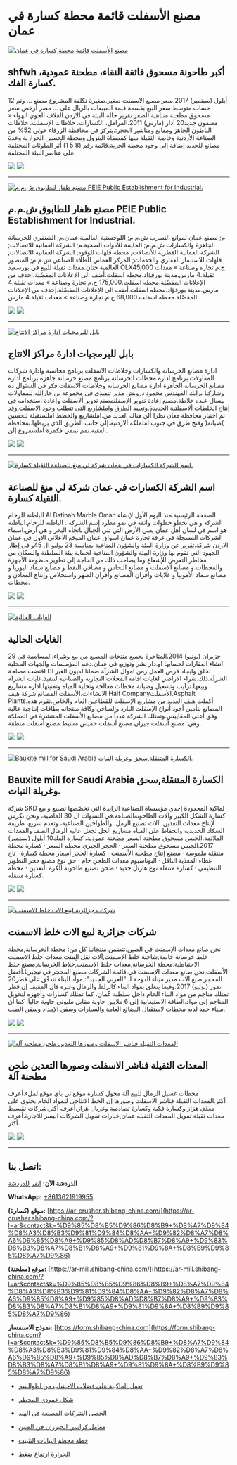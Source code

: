 # مصنع الأسفلت قائمة محطة كسارة في عمان

<a href="https://swt.shibang-china.com/?l=ar&img&k=%D9%85%D8%B5%D9%86%D8%B9+%D8%A7%D9%84%D8%A3%D8%B3%D9%81%D9%84%D8%AA+%D9%82%D8%A7%D8%A6%D9%85%D8%A9+%D9%85%D8%AD%D8%B7%D8%A9+%D9%83%D8%B3%D8%A7%D8%B1%D8%A9+%D9%81%D9%8A+%D8%B9%D9%85%D8%A7%D9%86" target="_blank">![مصنع الأسفلت قائمة محطة كسارة في عمان](http://static.shibang-china.com/all-800x300/1257.jpg)</a>

## shfwh أكبر طاحونة مسحوق فائقة النقاء، مطحنة عمودية، كسارة الفك.
12 أيلول (سبتمبر) 2017.سعر مصنع الاسمنت صغير.صغيرة تكلفة المشروع مصنع … وتم حساب متوسط سعر البيع بقسمة قيمة المبيعات بالريال على … مصر أرخص سعر مسحوق مطحنة متناهية الصغر.تقرير حالة البيئة في الاردن.الغلاف الجوي الهواء « مضمون جديد20 آذار (مارس) 2011.المرامل، الكسارات، خلاطات الإسفلت، خلاطات الباطون الجاهز ومقالع ومناشير الحجر:.يتركز في محافظة الزرقاء حولي 52% من الصناعة الأردنية وخاصة الثقيلة منها كمصفاة البترول ومحطة الحسين الحرارية وعدة مصانع للحديد إضافة إلى وجود محطة الخربة.قائمة رقم (8 5 1) أثر الملوثات المختلفة على عناصر البيئة المختلفة.


<a href="https://whatsapp.shibangsoft.com/WhatsApp.php" target="_blank" title="WhatsApp">![](http://static.shibang-china.com/icon/whatsapp.png)</a> <a href="https://swt.shibang-china.com/?l=ar&icon&k=%D9%85%D8%B5%D9%86%D8%B9+%D8%A7%D9%84%D8%A3%D8%B3%D9%81%D9%84%D8%AA+%D9%82%D8%A7%D8%A6%D9%85%D8%A9+%D9%85%D8%AD%D8%B7%D8%A9+%D9%83%D8%B3%D8%A7%D8%B1%D8%A9+%D9%81%D9%8A+%D8%B9%D9%85%D8%A7%D9%86" target="_blank">![](http://static.shibang-china.com/icon/chat-ar.png)</a>

---

<a href="https://swt.shibang-china.com/?l=ar&img&k=%D9%85%D8%B5%D9%86%D8%B9+%D8%A7%D9%84%D8%A3%D8%B3%D9%81%D9%84%D8%AA+%D9%82%D8%A7%D8%A6%D9%85%D8%A9+%D9%85%D8%AD%D8%B7%D8%A9+%D9%83%D8%B3%D8%A7%D8%B1%D8%A9+%D9%81%D9%8A+%D8%B9%D9%85%D8%A7%D9%86" target="_blank">![مصنع ظفار للطابوق ش.م.م PEIE Public Establishment for Industrial.](http://static.shibang-china.com/all-800x300/90.jpg)</a>

## مصنع ظفار للطابوق ش.م.م PEIE Public Establishment for Industrial.
م; مصنع عمان لموانع التسرب ش.م.م; اللوجستية العالمية عمان.م; الشنفري للخرسانة الجاهزة والكسارات ش.م.م; الحايمة للأدوات الصحية.م; الشركة العمانية للاتصالات; الشركة العمانية القطرية للأتصالات; محطة قلهات للوقود; الشركة العمانية للاتصالات; قلهات للاستثمار العقاري والخدمات; المركز العماني للطلاء الصناعي ش.م.م; المنصور العالمية جنان.معدات ثقيلة للبيع في بورسعيد OLX45,000 ج.م.تجارة وصناعة » معدات ثقيلة.4 مارس.مدينة بورفؤاد.محطه اسفلت.أضف الى الإعلانات المفضّلة.إحذف من الإعلانات المفضّلة.محطه اسفلت.175,000 ج.م.تجارة وصناعة » معدات ثقيلة.4 مارس.مدينة بورفؤاد.محطه اسفلت.أضف الى الإعلانات المفضّلة.إحذف من الإعلانات المفضّلة.محطه اسفلت.68,000 ج.م.تجارة وصناعة » معدات ثقيلة.4 مارس.


<a href="https://whatsapp.shibangsoft.com/WhatsApp.php" target="_blank" title="WhatsApp">![](http://static.shibang-china.com/icon/whatsapp.png)</a> <a href="https://swt.shibang-china.com/?l=ar&icon&k=%D9%85%D8%B5%D9%86%D8%B9+%D8%A7%D9%84%D8%A3%D8%B3%D9%81%D9%84%D8%AA+%D9%82%D8%A7%D8%A6%D9%85%D8%A9+%D9%85%D8%AD%D8%B7%D8%A9+%D9%83%D8%B3%D8%A7%D8%B1%D8%A9+%D9%81%D9%8A+%D8%B9%D9%85%D8%A7%D9%86" target="_blank">![](http://static.shibang-china.com/icon/chat-ar.png)</a>

---

<a href="https://swt.shibang-china.com/?l=ar&img&k=%D9%85%D8%B5%D9%86%D8%B9+%D8%A7%D9%84%D8%A3%D8%B3%D9%81%D9%84%D8%AA+%D9%82%D8%A7%D8%A6%D9%85%D8%A9+%D9%85%D8%AD%D8%B7%D8%A9+%D9%83%D8%B3%D8%A7%D8%B1%D8%A9+%D9%81%D9%8A+%D8%B9%D9%85%D8%A7%D9%86" target="_blank">![بابل للبرمجيات ادارة مراكز الانتاج](http://static.shibang-china.com/all-800x300/1210.jpg)</a>

## بابل للبرمجيات ادارة مراكز الانتاج
ادارة مصانع الخرسانة والكسارات وخلاطات الاسفلت.برنامج محاسبة وادارة شركات المقاولات.برنامج ادارة محطات الخرسانة.برنامج مصنع خرسانة جاهزة.برنامج ادارة مصانع الخرسانة الجاهزة ادارة مصانع الخرسانة وخلاطات الاسفلت.فكر فى السئوال ده وشاركنا برايك.المهندس محمود درويش مدير تنفيذي فى مجموعة بن جارالله للمقاولات بيسال عنده خلاطة.مصنع إعادة تدوير الإسفلتمصنع تدوير ألاسفلت وإعادة استخدامه في إنتاج الخلطات ألاسفلتية الجديدة.وتعبيد الطرق واملشاريع التي تتطلب وجود الاسفلت,وقد تم اختيار محافظة معان نظرا ألن هناك العديد من.املشاريع والخطط املستقبلة لتحسين )صيانة( وفتح طرق في جنوب اململكة ألاردنية.إلى جانب الطريق الذي يربطها.بمحافظة العقبة.تمم تبنمي فكمرة املشمروع إلن.


<a href="https://whatsapp.shibangsoft.com/WhatsApp.php" target="_blank" title="WhatsApp">![](http://static.shibang-china.com/icon/whatsapp.png)</a> <a href="https://swt.shibang-china.com/?l=ar&icon&k=%D9%85%D8%B5%D9%86%D8%B9+%D8%A7%D9%84%D8%A3%D8%B3%D9%81%D9%84%D8%AA+%D9%82%D8%A7%D8%A6%D9%85%D8%A9+%D9%85%D8%AD%D8%B7%D8%A9+%D9%83%D8%B3%D8%A7%D8%B1%D8%A9+%D9%81%D9%8A+%D8%B9%D9%85%D8%A7%D9%86" target="_blank">![](http://static.shibang-china.com/icon/chat-ar.png)</a>

---

<a href="https://swt.shibang-china.com/?l=ar&img&k=%D9%85%D8%B5%D9%86%D8%B9+%D8%A7%D9%84%D8%A3%D8%B3%D9%81%D9%84%D8%AA+%D9%82%D8%A7%D8%A6%D9%85%D8%A9+%D9%85%D8%AD%D8%B7%D8%A9+%D9%83%D8%B3%D8%A7%D8%B1%D8%A9+%D9%81%D9%8A+%D8%B9%D9%85%D8%A7%D9%86" target="_blank">![اسم الشركة الكسارات في عمان شركة لي منغ للصناعة الثقيلة كسارة.](http://static.shibang-china.com/all-800x300/686.jpg)</a>

## اسم الشركة الكسارات في عمان شركة لي منغ للصناعة الثقيلة كسارة.
الباطنة للرخام Al Batinah Marble Oman الصفحة الرئيسية.منذ اليوم الأول لإنشاء الشركة و هي تخطو خطوات واثقة في نمو مطرد إسم الشركة : الباطنة للرخام.الباطنة هو اسم في لسان أهل عمان يعني الأرض التي تلي الجبال باتجاه البحر و هي أرض.اسماء الشركات المسجلة في غرفة تجارة عمان.اسواق عمان الموقع الاعلاني الاول في عمان الاردن شركة.تقرير عن وزارة البيئة والشؤون المناخية بمناسبة 23 يوليو ال 45و في إطار الجهود التي تقوم بها وزارة البيئة والشؤون المناخية لحماية بيئة السلطنة والسكان من مخاطر التعرض للإشعاع وما يصاحب ذلك من الحاجة إلى تطوير منظومة الأجهزة والمحطات.و مصانع الإسفلت و مصانع النحاس و مصافي النفط و مصانع سماد اليوريا و مصانع سماد الأمونيا و غلايات وأفران المصانع وأفران الصهر واستخلاص وإنتاج المعادن و محطات.


<a href="https://whatsapp.shibangsoft.com/WhatsApp.php" target="_blank" title="WhatsApp">![](http://static.shibang-china.com/icon/whatsapp.png)</a> <a href="https://swt.shibang-china.com/?l=ar&icon&k=%D9%85%D8%B5%D9%86%D8%B9+%D8%A7%D9%84%D8%A3%D8%B3%D9%81%D9%84%D8%AA+%D9%82%D8%A7%D8%A6%D9%85%D8%A9+%D9%85%D8%AD%D8%B7%D8%A9+%D9%83%D8%B3%D8%A7%D8%B1%D8%A9+%D9%81%D9%8A+%D8%B9%D9%85%D8%A7%D9%86" target="_blank">![](http://static.shibang-china.com/icon/chat-ar.png)</a>

---

<a href="https://swt.shibang-china.com/?l=ar&img&k=%D9%85%D8%B5%D9%86%D8%B9+%D8%A7%D9%84%D8%A3%D8%B3%D9%81%D9%84%D8%AA+%D9%82%D8%A7%D8%A6%D9%85%D8%A9+%D9%85%D8%AD%D8%B7%D8%A9+%D9%83%D8%B3%D8%A7%D8%B1%D8%A9+%D9%81%D9%8A+%D8%B9%D9%85%D8%A7%D9%86" target="_blank">![الغايات الحالية](http://static.shibang-china.com/all-800x300/493.jpg)</a>

## الغايات الحالية
29 حزيران (يونيو) 2014.اﻟﻤﺘﺎﺟﺮة ﺑﺠﻤﻴﻊ ﻣﻨﺘﺠﺎت اﻟﻤﺼﻨﻊ ﻣﻦ ﺑﻴﻊ وﺷﺮاء.اﻟﻤﺴﺎهﻤﺔ ﻓﻲ اﻧﺸﺎء اﻟﻌﻘﺎرات ﻟﺤﺴﺎﺑﻬﺎ او.دار ﻧﺸﺮ وﺗﻮزﻳﻊ ﻓﻲ ﻋﻤﺎن.دﻋﻢ اﻟﻤﺆﺳﺴﺎت واﻟﺠﻬﺎت اﻟﻤﺤﻠﻴﺔ ﻟﺨﻠﻖ واﻳﺠﺎد ﻓﺮص اﻟﻌﻤﻞ.رهﻦ اﻣﻮال اﻟﺸﺮآﺔ ﺿﻤﺎﻧﺎ ﻟﺪﻳﻮن اﻟﻐﻴﺮ اذا اﻗﺘﻀﺖ ﻣﺼﻠﺤﺔ اﻟﺸﺮآﺔ.ذﻟﻚ.ﺷﺮاء اﻻراﺿﻲ ﻟﻐﺎﻳﺎت اﻗﺎﻣﻪ اﻟﻤﺤﻼت اﻟﺘﺠﺎرﻳﺔ واﻟﺼﻨﺎﻋﻴﺔ ﻟﺘﻨﻔﻴﺬ.ﻏﺎﻳﺎت اﻟﺸﺮآﺔ وﺑﻴﻌﻬﺎ.ﺗﺮآﻴﺐ وﺗﺸﻐﻴﻞ وﺻﻴﺎﻧﺔ ﻣﺤﻄﺎت ﻣﻌﺎﻟﺠﺔ وﺗﺤﻠﻴﺔ اﻟﻤﻴﺎﻩ وﺗﻘﻨﻴﺘﻬﺎ.ادارة ﻣﺸﺎرﻳﻊ اﻻﻧﺸﺎءات.الأسفلت المصانع شركة هيف Haif Companyالأسفلت.Asphalt Plants.أكملت هيف العديد من مشاريع الإسفلت للقطاعين العام والخاص.تقوم هذه المصانع بتأمين أجود أنواع الإسفلت البارد والساخن وكافة منتجاته بطاقات إنتاجية عالية وفق أعلى المقاييس.وتمتلك الشركة عدداً من مصانع الأسفلت المنتشرة في المملكة وهي: مصنع أسفلت جيزان.مصنع أسفلت خميس مشيط.مصنع أسفلت منطقة.


<a href="https://whatsapp.shibangsoft.com/WhatsApp.php" target="_blank" title="WhatsApp">![](http://static.shibang-china.com/icon/whatsapp.png)</a> <a href="https://swt.shibang-china.com/?l=ar&icon&k=%D9%85%D8%B5%D9%86%D8%B9+%D8%A7%D9%84%D8%A3%D8%B3%D9%81%D9%84%D8%AA+%D9%82%D8%A7%D8%A6%D9%85%D8%A9+%D9%85%D8%AD%D8%B7%D8%A9+%D9%83%D8%B3%D8%A7%D8%B1%D8%A9+%D9%81%D9%8A+%D8%B9%D9%85%D8%A7%D9%86" target="_blank">![](http://static.shibang-china.com/icon/chat-ar.png)</a>

---

<a href="https://swt.shibang-china.com/?l=ar&img&k=%D9%85%D8%B5%D9%86%D8%B9+%D8%A7%D9%84%D8%A3%D8%B3%D9%81%D9%84%D8%AA+%D9%82%D8%A7%D8%A6%D9%85%D8%A9+%D9%85%D8%AD%D8%B7%D8%A9+%D9%83%D8%B3%D8%A7%D8%B1%D8%A9+%D9%81%D9%8A+%D8%B9%D9%85%D8%A7%D9%86" target="_blank">![Bauxite mill for Saudi Arabia الكسارة المتنقلة,سحق وغربلة النبات.](http://static.shibang-china.com/all-800x300/816.jpg)</a>

## Bauxite mill for Saudi Arabia الكسارة المتنقلة,سحق وغربلة النبات.
شركة SKD لماكية المحدودة إحدي مؤسساة الصناعية الرايدة التي تخصّصها تصنيع و بيع كسارة الشكل الكبير وآلات الطاحونةالصناعة.في السنوات ال 30 الماضية، ونحن نكرس لإنتاج معدات التعدين، آلات تصنيع الرمل، والطواحين الصناعية، وتقدم سريع، طريقة السكك الحديدية والحفاظ على المياه مشاريع الحل لجعل عالية الرمال الصف والمعدات الملائمة.الجبس مسحوق مطحنة السعر مطحنة عمودية، كسارة الفك10 أيلول (سبتمبر) 2017.الجبس مسحوق مطحنة السعر &middot; الحجر الجيري محطم السعر &middot; كسارة محطة متنقلة ملموسة &middot; مصنع إنتاج مطحنة الأسمنت &middot; كسارة الحجر أسعار محطة كسارة &middot; تاج غطاء المغذية الناقل &middot; البوتاسيوم معدات الطحن خام &middot; حق نوع مصنع حجر التطوير التنظيمي &middot; كسارة متنقلة نوع هارتل جديد &middot; طحن تصنيع طاحونة الكرة التعدين &middot; محطة كسارة متنقلة.


<a href="https://whatsapp.shibangsoft.com/WhatsApp.php" target="_blank" title="WhatsApp">![](http://static.shibang-china.com/icon/whatsapp.png)</a> <a href="https://swt.shibang-china.com/?l=ar&icon&k=%D9%85%D8%B5%D9%86%D8%B9+%D8%A7%D9%84%D8%A3%D8%B3%D9%81%D9%84%D8%AA+%D9%82%D8%A7%D8%A6%D9%85%D8%A9+%D9%85%D8%AD%D8%B7%D8%A9+%D9%83%D8%B3%D8%A7%D8%B1%D8%A9+%D9%81%D9%8A+%D8%B9%D9%85%D8%A7%D9%86" target="_blank">![](http://static.shibang-china.com/icon/chat-ar.png)</a>

---

<a href="https://swt.shibang-china.com/?l=ar&img&k=%D9%85%D8%B5%D9%86%D8%B9+%D8%A7%D9%84%D8%A3%D8%B3%D9%81%D9%84%D8%AA+%D9%82%D8%A7%D8%A6%D9%85%D8%A9+%D9%85%D8%AD%D8%B7%D8%A9+%D9%83%D8%B3%D8%A7%D8%B1%D8%A9+%D9%81%D9%8A+%D8%B9%D9%85%D8%A7%D9%86" target="_blank">![شركات جزائرية لبيع الات خلط الاسمنت](http://static.shibang-china.com/all-800x300/1159.jpg)</a>

## شركات جزائرية لبيع الات خلط الاسمنت
نحن صانع معدات الإسمنت في الصين.تتضمن منتجاتنا كل من: محطة الخرسانة,محطة خلط خرسانة خاصة,شاحنة خلط الإسمنت,آلات نقل الٍمنت,معدات خلط الاسمنت الاحتياطية.محطة الخرسانة,معدات خلط الاسمنت,خلاط الخرسانة,مصنع خلط الأسفلت.نحن صانع معدات الإسمنت في.قائمة الشركات مصنع المحجر في نيجيريا.أفضل المحجر صنع آلات.مدير ميناء الدوحة لـ &quot;العربي الجديد&quot;: مواد البناء تتدفّق على قطر20 تموز (يوليو) 2017.وفيما يتعلق بمواد البناء كالزلط والرمال وغيره قال المقيف إن قطر تمتلك مناجم من مواد البناء الخام داخل سلطنة عُمان، كما تمتلك كسارات وأجهزة لتحويل المناجم إلى مواد.الطاقة الاستيعابية إلى 6 ملايين حاوية مقابل مليوني حاوية حالياً، كما أن ميناء حمد لديه محطات لاستقبال البضائع العامة والسيارات وسفن الإمداد وسفن الصب.


<a href="https://whatsapp.shibangsoft.com/WhatsApp.php" target="_blank" title="WhatsApp">![](http://static.shibang-china.com/icon/whatsapp.png)</a> <a href="https://swt.shibang-china.com/?l=ar&icon&k=%D9%85%D8%B5%D9%86%D8%B9+%D8%A7%D9%84%D8%A3%D8%B3%D9%81%D9%84%D8%AA+%D9%82%D8%A7%D8%A6%D9%85%D8%A9+%D9%85%D8%AD%D8%B7%D8%A9+%D9%83%D8%B3%D8%A7%D8%B1%D8%A9+%D9%81%D9%8A+%D8%B9%D9%85%D8%A7%D9%86" target="_blank">![](http://static.shibang-china.com/icon/chat-ar.png)</a>

---

<a href="https://swt.shibang-china.com/?l=ar&img&k=%D9%85%D8%B5%D9%86%D8%B9+%D8%A7%D9%84%D8%A3%D8%B3%D9%81%D9%84%D8%AA+%D9%82%D8%A7%D8%A6%D9%85%D8%A9+%D9%85%D8%AD%D8%B7%D8%A9+%D9%83%D8%B3%D8%A7%D8%B1%D8%A9+%D9%81%D9%8A+%D8%B9%D9%85%D8%A7%D9%86" target="_blank">![المعدات الثقيلة فناشر الاسفلت وصورها التعدين طحن مطحنة آلة](http://static.shibang-china.com/all-800x300/694.jpg)</a>

## المعدات الثقيلة فناشر الاسفلت وصورها التعدين طحن مطحنة آلة
محطات غسيل الرمال للبيع آلة محول كسارة موقع ئي باي موقع لملء.أعرف أكثر.المعدات الثقيلة فناشر الاسفلت وصورها إن الخط الانتاجي للمواد الخام يحتوي علي مغذي هزاز وكسارة فكية وكسارة تصادمية وغربال هزاز.أعرف أكثر.شركات تقسيط معدات ثقيلة تمويل المعدات الثقيله عمان,خيارات تمويل الشركات اليسر للاجارة.أعرف أكثر.

<a href="https://whatsapp.shibangsoft.com/WhatsApp.php" target="_blank" title="WhatsApp">![](http://static.shibang-china.com/icon/whatsapp.png)</a> <a href="https://swt.shibang-china.com/?l=ar&icon&k=%D9%85%D8%B5%D9%86%D8%B9+%D8%A7%D9%84%D8%A3%D8%B3%D9%81%D9%84%D8%AA+%D9%82%D8%A7%D8%A6%D9%85%D8%A9+%D9%85%D8%AD%D8%B7%D8%A9+%D9%83%D8%B3%D8%A7%D8%B1%D8%A9+%D9%81%D9%8A+%D8%B9%D9%85%D8%A7%D9%86" target="_blank">![](http://static.shibang-china.com/icon/chat-ar.png)</a>

---
## اتصل بنا:

**الدردشة الآن:** [انقر للدردشة](https://swt.shibang-china.com?l=ar&contact&k=%D9%85%D8%B5%D9%86%D8%B9+%D8%A7%D9%84%D8%A3%D8%B3%D9%81%D9%84%D8%AA+%D9%82%D8%A7%D8%A6%D9%85%D8%A9+%D9%85%D8%AD%D8%B7%D8%A9+%D9%83%D8%B3%D8%A7%D8%B1%D8%A9+%D9%81%D9%8A+%D8%B9%D9%85%D8%A7%D9%86)

**WhatsApp:**  [+8613621919955](https://whatsapp.shibangsoft.com/WhatsApp.php)

**موقع (كسارة):** [https://ar-crusher.shibang-china.com/](https://ar-crusher.shibang-china.com/?l=ar&contact&k=%D9%85%D8%B5%D9%86%D8%B9+%D8%A7%D9%84%D8%A3%D8%B3%D9%81%D9%84%D8%AA+%D9%82%D8%A7%D8%A6%D9%85%D8%A9+%D9%85%D8%AD%D8%B7%D8%A9+%D9%83%D8%B3%D8%A7%D8%B1%D8%A9+%D9%81%D9%8A+%D8%B9%D9%85%D8%A7%D9%86)

**موقع (مطحنة):** [https://ar-mill.shibang-china.com/](https://ar-mill.shibang-china.com/?l=ar&contact&k=%D9%85%D8%B5%D9%86%D8%B9+%D8%A7%D9%84%D8%A3%D8%B3%D9%81%D9%84%D8%AA+%D9%82%D8%A7%D8%A6%D9%85%D8%A9+%D9%85%D8%AD%D8%B7%D8%A9+%D9%83%D8%B3%D8%A7%D8%B1%D8%A9+%D9%81%D9%8A+%D8%B9%D9%85%D8%A7%D9%86)

**نموذج الاستفسار:** [https://form.shibang-china.com](https://form.shibang-china.com?l=ar&contact&k=%D9%85%D8%B5%D9%86%D8%B9+%D8%A7%D9%84%D8%A3%D8%B3%D9%81%D9%84%D8%AA+%D9%82%D8%A7%D8%A6%D9%85%D8%A9+%D9%85%D8%AD%D8%B7%D8%A9+%D9%83%D8%B3%D8%A7%D8%B1%D8%A9+%D9%81%D9%8A+%D8%B9%D9%85%D8%A7%D9%86)

* [تعمل الماكينة علي فضلات الاخشاب من اطوالسم](../21/%D8%AA%D8%B9%D9%85%D9%84%20%D8%A7%D9%84%D9%85%D8%A7%D9%83%D9%8A%D9%86%D8%A9%20%D8%B9%D9%84%D9%8A%20%D9%81%D8%B6%D9%84%D8%A7%D8%AA%20%D8%A7%D9%84%D8%A7%D8%AE%D8%B4%D8%A7%D8%A8%20%D9%85%D9%86%20%D8%A7%D8%B7%D9%88%D8%A7%D9%84%D8%B3%D9%85.md)

* [شكل عمودي المحطم](../22/%D8%B4%D9%83%D9%84%20%D8%B9%D9%85%D9%88%D8%AF%D9%8A%20%D8%A7%D9%84%D9%85%D8%AD%D8%B7%D9%85.md)

* [الحصى الشركات المصنعة في الهند](../25/%D8%A7%D9%84%D8%AD%D8%B5%D9%89%20%D8%A7%D9%84%D8%B4%D8%B1%D9%83%D8%A7%D8%AA%20%D8%A7%D9%84%D9%85%D8%B5%D9%86%D8%B9%D8%A9%20%D9%81%D9%8A%20%D8%A7%D9%84%D9%87%D9%86%D8%AF.md)

* [معامل كراسي الخيزران في الصين](../21/%D9%85%D8%B9%D8%A7%D9%85%D9%84%20%D9%83%D8%B1%D8%A7%D8%B3%D9%8A%20%D8%A7%D9%84%D8%AE%D9%8A%D8%B2%D8%B1%D8%A7%D9%86%20%D9%81%D9%8A%20%D8%A7%D9%84%D8%B5%D9%8A%D9%86.md)

* [خطة محطم النباتات التثبيت](../22/%D8%AE%D8%B7%D8%A9%20%D9%85%D8%AD%D8%B7%D9%85%20%D8%A7%D9%84%D9%86%D8%A8%D8%A7%D8%AA%D8%A7%D8%AA%20%D8%A7%D9%84%D8%AA%D8%AB%D8%A8%D9%8A%D8%AA.md)

* [الحرارة ارتفاع ضغط](../25/%D8%A7%D9%84%D8%AD%D8%B1%D8%A7%D8%B1%D8%A9%20%D8%A7%D8%B1%D8%AA%D9%81%D8%A7%D8%B9%20%D8%B6%D8%BA%D8%B7.md)